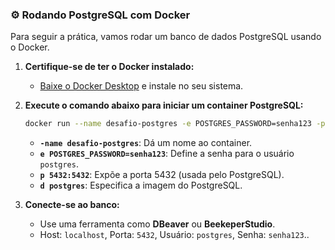 <!-- BANCO DE DADOS - SQL com DOCKER -->

<!-- EXERCÍCIOS PRÁTICOS NO BEEKEPERSTUDIO -->

### **⚙️ Rodando PostgreSQL com Docker**

Para seguir a prática, vamos rodar um banco de dados PostgreSQL usando o Docker.

1. **Certifique-se de ter o Docker instalado:**
    - [Baixe o Docker Desktop](https://www.docker.com/products/docker-desktop) e instale no seu sistema.
2. **Execute o comando abaixo para iniciar um container PostgreSQL:**
    
    ```bash
    docker run --name desafio-postgres -e POSTGRES_PASSWORD=senha123 -p 5432:5432 -d postgres
    ```
    
    - **`-name desafio-postgres`**: Dá um nome ao container.
    - **`e POSTGRES_PASSWORD=senha123`**: Define a senha para o usuário `postgres`.
    - **`p 5432:5432`**: Expõe a porta 5432 (usada pelo PostgreSQL).
    - **`d postgres`**: Especifica a imagem do PostgreSQL.
3. **Conecte-se ao banco:**
    - Use uma ferramenta como **DBeaver** ou **BeekeperStudio**.
    - Host: `localhost`, Porta: `5432`, Usuário: `postgres`, Senha: `senha123`..